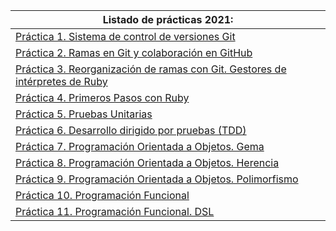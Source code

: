 | **Listado de prácticas 2021:** |
| --- |
| [Práctica 1. Sistema de control de versiones Git](https://github.com/alu0101128894/LPP/tree/main/2021/p01) |
| [Práctica 2. Ramas en Git y colaboración en GitHub](https://github.com/alu0101128894/LPP/tree/main/2021/p02) |
| [Práctica 3. Reorganización de ramas con Git. Gestores de intérpretes de Ruby](https://github.com/alu0101128894/LPP/tree/main/2021/p03) |
| [Práctica 4. Primeros Pasos con Ruby](https://github.com/alu0101128894/LPP/tree/main/2021/p04) |
| [Práctica 5. Pruebas Unitarias](https://github.com/alu0101128894/LPP/tree/main/2021/p05) |
| [Práctica 6. Desarrollo dirigido por pruebas (TDD)](https://github.com/alu0101128894/LPP/tree/main/2021/p06) |
| [Práctica 7. Programación Orientada a Objetos. Gema](https://github.com/alu0101128894/LPP/tree/main/2021/p07) |
| [Práctica 8. Programación Orientada a Objetos. Herencia](https://github.com/alu0101128894/LPP/tree/main/2021/p08) |
| [Práctica 9. Programación Orientada a Objetos. Polimorfismo](https://github.com/alu0101128894/LPP/tree/main/2021/p09) |
| [Práctica 10. Programación Funcional](https://github.com/alu0101128894/LPP/tree/main/2021/p10) |
| [Práctica 11. Programación Funcional. DSL](https://github.com/alu0101128894/LPP/tree/main/2021/p11) |